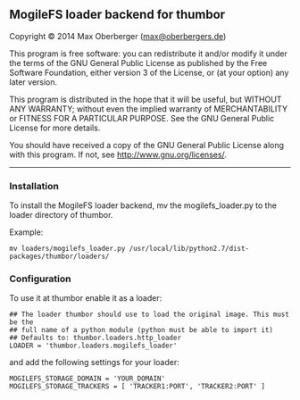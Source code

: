 MogileFS loader backend for thumbor
-----------
Copyright &copy; 2014 Max Oberberger (max@oberbergers.de)

This program is free software: you can redistribute it and/or modify
it under the terms of the GNU General Public License as published by
the Free Software Foundation, either version 3 of the License, or
(at your option) any later version.

This program is distributed in the hope that it will be useful,
but WITHOUT ANY WARRANTY; without even the implied warranty of
MERCHANTABILITY or FITNESS FOR A PARTICULAR PURPOSE. See the
GNU General Public License for more details.

You should have received a copy of the GNU General Public License
along with this program.  If not, see <http://www.gnu.org/licenses/>.

* * *

### Installation

To install the MogileFS loader backend, mv the mogilefs_loader.py to the
loader directory of thumbor.

Example:

    mv loaders/mogilefs_loader.py /usr/local/lib/python2.7/dist-packages/thumbor/loaders/


### Configuration

To use it at thumbor enable it as a loader:

    ## The loader thumbor should use to load the original image. This must be the
    ## full name of a python module (python must be able to import it)
    ## Defaults to: thumbor.loaders.http_loader
    LOADER = 'thumbor.loaders.mogilefs_loader'

and add the following settings for your loader:

    MOGILEFS_STORAGE_DOMAIN = 'YOUR_DOMAIN'
    MOGILEFS_STORAGE_TRACKERS = [ 'TRACKER1:PORT', 'TRACKER2:PORT' ]

